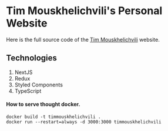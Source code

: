 # Tim Mouskhelichvili's Personal Website

Here is the full source code of the [Tim Mouskhelichvili](https://timmousk.com) website.


## Technologies

1. NextJS
2. Redux
3. Styled Components
4. TypeScript

#### How to serve thought docker.
```console
docker build -t timmouskhelichvili .
docker run --restart=always -d 3000:3000 timmouskhelichvili
```
